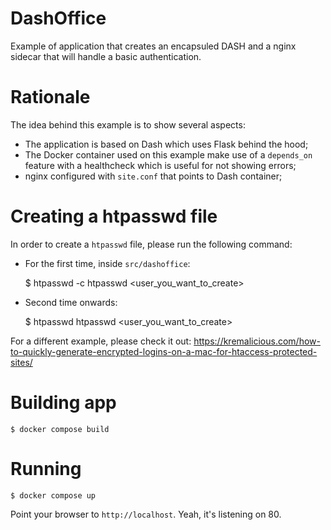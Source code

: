 # DashOffice

Example of application that creates an encapsuled DASH and a nginx sidecar that will handle a basic authentication.

# Rationale

The idea behind this example is to show several aspects:
* The application is based on Dash which uses Flask behind the hood;
* The Docker container used on this example make use of a `depends_on` feature with a healthcheck which is useful for not showing errors;
* nginx configured with `site.conf` that points to Dash container;

# Creating a htpasswd file

In order to create a `htpasswd` file, please run the following command:

* For the first time, inside `src/dashoffice`:

    $ htpasswd -c htpasswd <user_you_want_to_create>

* Second time onwards:

    $ htpasswd htpasswd <user_you_want_to_create>

For a different example, please check it out: https://kremalicious.com/how-to-quickly-generate-encrypted-logins-on-a-mac-for-htaccess-protected-sites/

# Building app

    $ docker compose build

# Running

    $ docker compose up

Point your browser to `http://localhost`. Yeah, it's listening on 80.


